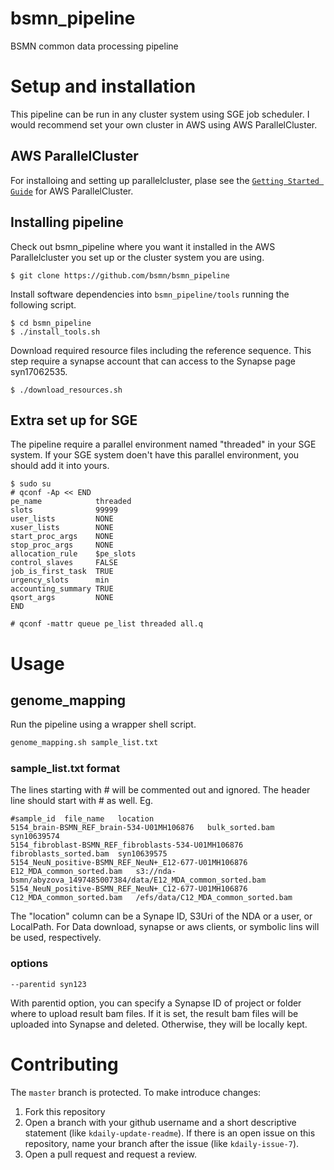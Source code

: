 # bsmn_pipeline
BSMN common data processing pipeline

# Setup and installation
This pipeline can be run in any cluster system using SGE job scheduler. I would recommend set your own cluster in AWS using AWS ParallelCluster.

## AWS ParallelCluster
For installoing and setting up parallelcluster, plase see the [`Getting Started Guide`](https://aws-parallelcluster.readthedocs.io/en/latest/getting_started.html) for AWS ParallelCluster.

## Installing pipeline
Check out bsmn_pipeline where you want it installed in the AWS Parallelcluster you set up or the cluster system you are using.
```
$ git clone https://github.com/bsmn/bsmn_pipeline
```

Install software dependencies into `bsmn_pipeline/tools` running the following script.
```
$ cd bsmn_pipeline
$ ./install_tools.sh
```

Download required resource files including the reference sequence. This step require a synapse account that can access to the Synapse page syn17062535.
```
$ ./download_resources.sh
```

## Extra set up for SGE
The pipeline require a parallel environment named "threaded" in  your SGE system. If your SGE system doen't have this parallel environment, you should add it into yours.
```
$ sudo su
# qconf -Ap << END
pe_name            threaded
slots              99999
user_lists         NONE
xuser_lists        NONE
start_proc_args    NONE
stop_proc_args     NONE
allocation_rule    $pe_slots
control_slaves     FALSE
job_is_first_task  TRUE
urgency_slots      min
accounting_summary TRUE
qsort_args         NONE
END
```
```
# qconf -mattr queue pe_list threaded all.q
```

# Usage
## genome_mapping
Run the pipeline using a wrapper shell script.
```bash
genome_mapping.sh sample_list.txt
```

### sample_list.txt format
The lines starting with # will be commented out and ignored. The header line should start with # as well. Eg.
```
#sample_id	file_name	location
5154_brain-BSMN_REF_brain-534-U01MH106876	bulk_sorted.bam	syn10639574
5154_fibroblast-BSMN_REF_fibroblasts-534-U01MH106876	fibroblasts_sorted.bam	syn10639575
5154_NeuN_positive-BSMN_REF_NeuN+_E12-677-U01MH106876	E12_MDA_common_sorted.bam	s3://nda-bsmn/abyzova_1497485007384/data/E12_MDA_common_sorted.bam
5154_NeuN_positive-BSMN_REF_NeuN+_C12-677-U01MH106876	C12_MDA_common_sorted.bam	/efs/data/C12_MDA_common_sorted.bam
```
The "location" column can be a Synape ID, S3Uri of the NDA or a user, or LocalPath. For Data download, synapse or aws clients, or symbolic lins will be used, respectively.

### options
```
--parentid syn123
```
With parentid option, you can specify a Synapse ID of project or folder where to upload result bam files. If it is set, the result bam files will be uploaded into Synapse and deleted. Otherwise, they will be locally kept.

# Contributing

The `master` branch is protected. To make introduce changes:

1. Fork this repository
2. Open a branch with your github username and a short descriptive statement (like `kdaily-update-readme`). If there is an open issue on this repository, name your branch after the issue (like `kdaily-issue-7`).
3. Open a pull request and request a review.
